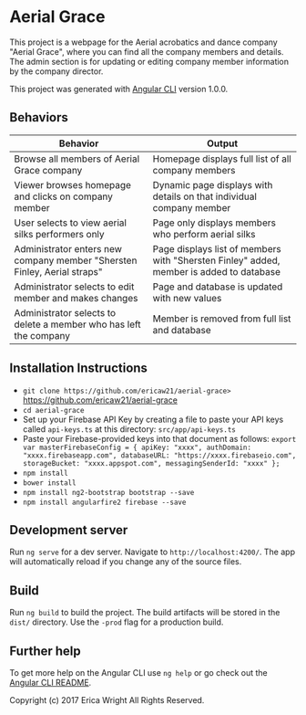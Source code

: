 # Aerial Grace

This project is a webpage for the Aerial acrobatics and dance company "Aerial Grace", where you can find all the company members and details. The admin section is for updating or editing company member information by the company director.

This project was generated with [Angular CLI](https://github.com/angular/angular-cli) version 1.0.0.

## Behaviors

|Behavior|Output|
|--------|------|
|Browse all members of Aerial Grace company|Homepage displays full list of all company members|
|Viewer browses homepage and clicks on company member|Dynamic page displays with details on that individual company member|
|User selects to view aerial silks performers only|Page only displays members who perform aerial silks|
|Administrator enters new company member "Shersten Finley, Aerial straps"|Page displays list of members with "Shersten Finley" added, member is added to database|
|Administrator selects to edit member and makes changes|Page and database is updated with new values|
|Administrator selects to delete a member who has left the company|Member is removed from full list and database|

## Installation Instructions

* `git clone https://github.com/ericaw21/aerial-grace>` https://github.com/ericaw21/aerial-grace
* `cd aerial-grace`
* Set up your Firebase API Key by creating a file to paste your API keys called `api-keys.ts` at this directory: `src/app/api-keys.ts`
* Paste your Firebase-provided keys into that document as follows:
`export var masterFirebaseConfig = {
    apiKey: "xxxx",
    authDomain: "xxxx.firebaseapp.com",
    databaseURL: "https://xxxx.firebaseio.com",
    storageBucket: "xxxx.appspot.com",
    messagingSenderId: "xxxx"
  };`
* `npm install`
* `bower install`
* `npm install ng2-bootstrap bootstrap --save`
* `npm install angularfire2 firebase --save`

## Development server

Run `ng serve` for a dev server. Navigate to `http://localhost:4200/`. The app will automatically reload if you change any of the source files.

## Build

Run `ng build` to build the project. The build artifacts will be stored in the `dist/` directory. Use the `-prod` flag for a production build.

## Further help

To get more help on the Angular CLI use `ng help` or go check out the [Angular CLI README](https://github.com/angular/angular-cli/blob/master/README.md).

Copyright (c) 2017 Erica Wright All Rights Reserved.
